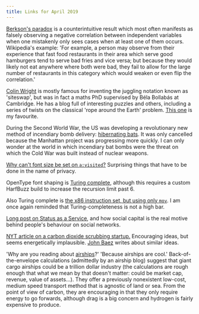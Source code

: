 ```yaml
---
title: Links for April 2019
---
```


[Berkson's paradox](https://en.wikipedia.org/wiki/Berkson's_paradox)
is a counterintuitive result which most often manifests as falsely
observing a negative correlation between independent variables when
one mistakenly only sees cases when at least one of them occurs.
Wikipedia's example: 'For example, a person may observe from their
experience that fast food restaurants in their area which serve good
hamburgers tend to serve bad fries and vice versa; but because they
would likely not eat anywhere where both were bad, they fail to allow
for the large number of restaurants in this category which would
weaken or even flip the correlation.'

[Colin Wright](https://twitter.com/ColinTheMathmo) is mostly famous
for inventing the juggling notation known as 'siteswap', but was in
fact a maths PhD supervised by Béla Bollabás at Cambridge.  He has a
blog full of interesting puzzles and others, including a series of
twists on the classical 'rope around the Earth' problem.  [This
one](https://www.solipsys.co.uk/new/TheOtherWrappingTheEarthProblem.html)
is my favourite.

During the Second World War, the US was developing a revolutionary new
method of incendiary bomb delivery: [hibernating
bats](https://en.wikipedia.org/wiki/Bat_bomb).  It was only cancelled
because the Manhattan project was progressing more quickly.  I can
only wonder at the world in which incendiary bat bombs were the threat
on which the Cold War was built instead of nuclear weapons.

[Why can't font size be set on
`a:visited`?](https://jameshfisher.com/2019/03/08/why-cant-i-set-the-font-size-of-a-visited-link)
Surprising things that have to be done in the name of privacy.

OpenType font shaping is [Turing
complete](https://litherum.blogspot.com/2019/03/addition-font.html),
although this requires a custom HarfBuzz build to increase the
recursion limit past 6.

Also Turing complete is [the x86 instruction set, but using only
`mov`](https://www.cl.cam.ac.uk/~sd601/papers/mov.pdf).  I am once
again reminded that Turing-completeness is not a high bar.

[Long post on Status as a
Service](https://www.eugenewei.com/blog/2019/2/19/status-as-a-service),
and how social capital is the real motive behind people's behaviour on
social networks.

[NYT article on a carbon dioxide scrubbing
startup.](https://www.nytimes.com/2019/02/12/magazine/climeworks-business-climate-change.html)
Encouraging ideas, but seems energetically implausible.  [John
Baez](https://johncarlosbaez.wordpress.com/2019/03/02/negative-carbon-emissions/)
writes about similar ideas.

'Why are you reading about [airships]?' 'Because airships are cool.'
Back-of-the-envelope calculations (admittedly by an airship blog)
suggest that giant cargo airships could be a trillion dollar industry
(the calculations are rough enough that what we mean by that doesn't
matter: could be market cap, revenue, value of assets...).  They offer
a previously nonexistent low-cost, medium speed transport method that
is agnostic of land or sea.  From the point of view of carbon, they
are encouraging in that they only require energy to go forwards,
although drag is a big concern and hydrogen is fairly expensive to
produce.

[airships]: https://www.roadlessrevolution.com/2019/02/why-giant-airships-could-be-trillion.html

